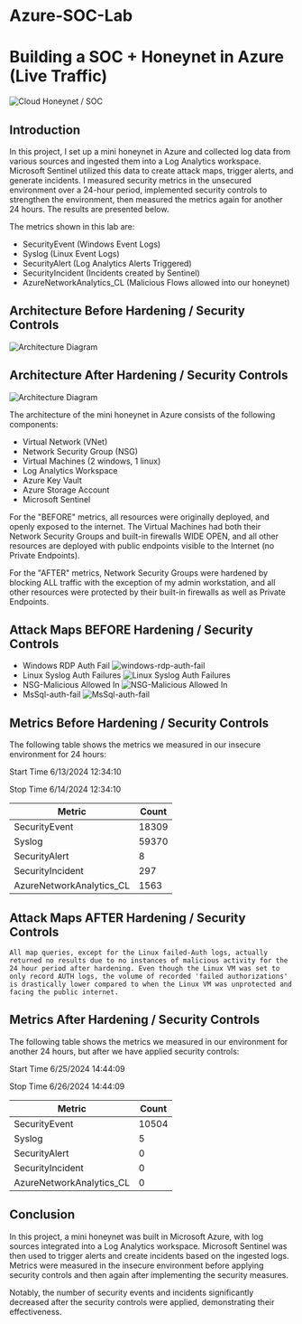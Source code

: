 # Azure-SOC-Lab
# Building a SOC + Honeynet in Azure (Live Traffic)
![Cloud Honeynet / SOC](https://imgur.com/2nX1Hxh.jpg)

## Introduction

In this project, I set up a mini honeynet in Azure and collected log data from various sources and ingested them into a Log Analytics workspace. Microsoft Sentinel utilized this data to create attack maps, trigger alerts, and generate incidents. I measured security metrics in the unsecured environment over a 24-hour period, implemented security controls to strengthen the environment, then measured the metrics again for another 24 hours. The results are presented below. 

The metrics shown in this lab are: <br>

- SecurityEvent (Windows Event Logs)
- Syslog (Linux Event Logs)
- SecurityAlert (Log Analytics Alerts Triggered)
- SecurityIncident (Incidents created by Sentinel)
- AzureNetworkAnalytics_CL (Malicious Flows allowed into our honeynet)

## Architecture Before Hardening / Security Controls
![Architecture Diagram](https://imgur.com/1CpSCfS.jpg)

## Architecture After Hardening / Security Controls
![Architecture Diagram](https://imgur.com/dUsUb1f.jpg)

The architecture of the mini honeynet in Azure consists of the following components:

- Virtual Network (VNet)
- Network Security Group (NSG)
- Virtual Machines (2 windows, 1 linux)
- Log Analytics Workspace
- Azure Key Vault
- Azure Storage Account
- Microsoft Sentinel

For the "BEFORE" metrics, all resources were originally deployed, and openly exposed to the internet. The Virtual Machines had both their Network Security Groups and built-in firewalls WIDE OPEN, and all other resources are deployed with public endpoints visible to the Internet (no Private Endpoints).

For the "AFTER" metrics, Network Security Groups were hardened by blocking ALL traffic with the exception of my admin workstation, and all other resources were protected by their built-in firewalls as well as Private Endpoints.

## Attack Maps BEFORE Hardening / Security Controls
- Windows RDP Auth Fail 
![windows-rdp-auth-fail](https://imgur.com/2k2GjOw.png)<br>
- Linux Syslog Auth Failures
![Linux Syslog Auth Failures](https://imgur.com/3x6VSYA.png)<br>
- NSG-Malicious Allowed In
![NSG-Malicious Allowed In](https://imgur.com/Q1NVqJF.png)<br>
- MsSql-auth-fail
![MsSql-auth-fail](https://imgur.com/HatcM02.png)<br>

## Metrics Before Hardening / Security Controls

The following table shows the metrics we measured in our insecure environment for 24 hours:

Start Time 6/13/2024 12:34:10 <br>

Stop Time 6/14/2024 12:34:10 <br>

| Metric                   | Count
| ------------------------ | -----
| SecurityEvent            | 18309
| Syslog                   | 59370
| SecurityAlert            | 8
| SecurityIncident         | 297
| AzureNetworkAnalytics_CL | 1563

## Attack Maps AFTER Hardening / Security Controls

```All map queries, except for the Linux failed-Auth logs, actually returned no results due to no instances of malicious activity for the 24 hour period after hardening. Even though the Linux VM was set to only record AUTH logs, the volume of recorded 'failed authorizations' is drastically lower compared to when the Linux VM was unprotected and facing the public internet.```

## Metrics After Hardening / Security Controls

The following table shows the metrics we measured in our environment for another 24 hours, but after we have applied security controls:

Start Time 6/25/2024 14:44:09 <br>

Stop Time	 6/26/2024 14:44:09 <br>

| Metric                   | Count
| ------------------------ | -----
| SecurityEvent            | 10504
| Syslog                   | 5
| SecurityAlert            | 0
| SecurityIncident         | 0
| AzureNetworkAnalytics_CL | 0

## Conclusion

In this project, a mini honeynet was built in Microsoft Azure, with log sources integrated into a Log Analytics workspace. Microsoft Sentinel was then used to trigger alerts and create incidents based on the ingested logs. Metrics were measured in the insecure environment before applying security controls and then again after implementing the security measures. 

Notably, the number of security events and incidents significantly decreased after the security controls were applied, demonstrating their effectiveness.
